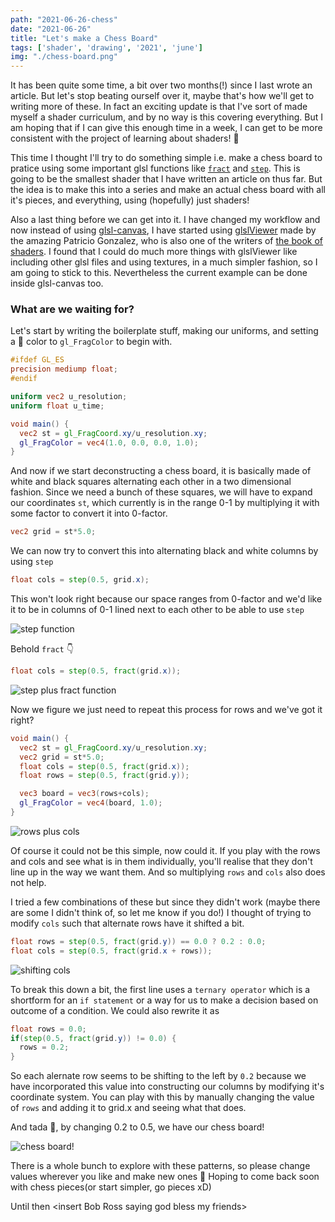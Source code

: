 ```yaml
---
path: "2021-06-26-chess"
date: "2021-06-26"
title: "Let's make a Chess Board"
tags: ['shader', 'drawing', '2021', 'june']
img: "./chess-board.png"
---
```


It has been quite some time, a bit over two months(!) since I last wrote an article. But let's stop beating ourself over it, maybe that's how we'll get to writing more of these. In fact an exciting update is that I've sort of made myself a shader curriculum, and by no way is this covering everything. But I am hoping that if I can give this enough time in a week, I can get to be more consistent with the project of learning about shaders! 🎉 

This time I thought I'll try to do something simple i.e. make a chess board to pratice using some important glsl functions like [`fract`](https://thebookofshaders.com/glossary/?search=fract) and [`step`](https://thebookofshaders.com/glossary/?search=step). This is going to be the smallest shader that I have written an article on thus far. But the idea is to make this into a series and make an actual chess board with all it's pieces, and everything, using (hopefully) just shaders! 

Also a last thing before we can get into it. I have changed my workflow and now instead of using [glsl-canvas](https://marketplace.visualstudio.com/items?itemName=circledev.glsl-canvas), I have started using [glslViewer](https://github.com/patriciogonzalezvivo/glslViewer) made by the amazing Patricio Gonzalez, who is also one of the writers of [the book of shaders](https://thebookofshaders.com/). I found that I could do much more things with glslViewer like including other glsl files and using textures, in a much simpler fashion, so I am going to stick to this. Nevertheless the current example can be done inside glsl-canvas too. 

### What are we waiting for?

Let's start by writing the boilerplate stuff, making our uniforms, and setting a 🔴 color to `gl_FragColor` to begin with.

```glsl
#ifdef GL_ES
precision mediump float;
#endif

uniform vec2 u_resolution;
uniform float u_time;

void main() {
  vec2 st = gl_FragCoord.xy/u_resolution.xy;
  gl_FragColor = vec4(1.0, 0.0, 0.0, 1.0);
}
```

And now if we start deconstructing a chess board, it is basically made of white and black squares alternating each other in a two dimensional fashion. Since we need a bunch of these squares, we will have to expand our coordinates `st`, which currently is in the range 0-1 by multiplying it with some factor to convert it into 0-factor. 

```glsl
vec2 grid = st*5.0;
```

We can now try to convert this into alternating black and white columns by using `step`

```glsl
float cols = step(0.5, grid.x);
```

This won't look right because our space ranges from 0-factor and we'd like it to be in columns of 0-1 lined next to each other to be able to use `step`

![step function](./step1.png)

Behold `fract` 👇

```glsl
float cols = step(0.5, fract(grid.x));
```

![step plus fract function](./step-fract.png)

Now we figure we just need to repeat this process for rows and we've got it right?

```glsl
void main() {
  vec2 st = gl_FragCoord.xy/u_resolution.xy;
  vec2 grid = st*5.0;
  float cols = step(0.5, fract(grid.x));
  float rows = step(0.5, fract(grid.y));

  vec3 board = vec3(rows+cols);
  gl_FragColor = vec4(board, 1.0);
}
```

![rows plus cols](./rows-cols.png)

Of course it could not be this simple, now could it. If you play with the rows and cols and see what is in them individually, you'll realise that they don't line up in the way we want them. And so multiplying `rows` and `cols` also does not help. 

I tried a few combinations of these but since they didn't work (maybe there are some I didn't think of, so let me know if you do!) I thought of trying to modify `cols` such that alternate rows have it shifted a bit. 

```glsl
float rows = step(0.5, fract(grid.y)) == 0.0 ? 0.2 : 0.0;
float cols = step(0.5, fract(grid.x + rows));
```

![shifting cols](./shift-cols.png)

To break this down a bit, the first line uses a `ternary operator` which is a shortform for an `if statement` or a way for us to make a decision based on outcome of a condition. We could also rewrite it as 

```glsl
float rows = 0.0;
if(step(0.5, fract(grid.y)) != 0.0) {
  rows = 0.2;
}
```

So each alernate row seems to be shifting to the left by `0.2` because we have incorporated this value into constructing our columns by modifying it's coordinate system. You can play with this by manually changing the value of `rows` and adding it to grid.x and seeing what that does. 

And tada 🎉, by changing 0.2 to 0.5, we have our chess board! 

![chess board!](./chess-board.png)

There is a whole bunch to explore with these patterns, so please change values wherever you like and make new ones 🎨 Hoping to come back soon with chess pieces(or start simpler, go pieces xD) 

Until then \<insert Bob Ross saying god bless my friends>